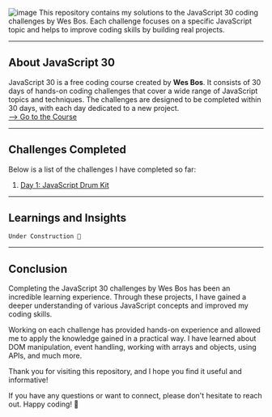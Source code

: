 ![image](https://github.com/jfmartinz/javascript30/assets/129386460/b915ab47-14e2-4f27-882c-f6fa99404926)
This repository contains my solutions to the JavaScript 30 coding challenges by Wes Bos. Each challenge focuses on a specific JavaScript topic and helps to improve coding skills by building real projects.

---

## About JavaScript 30
JavaScript 30 is a free coding course created by **Wes Bos**. It consists of 30 days of hands-on coding challenges that cover a wide range of JavaScript topics and techniques. The challenges are designed to be completed within 30 days, with each day dedicated to a new project. <br>
<a href="https://javascript30.com" target="_blank">--> Go to the Course</a>

---

## Challenges Completed

Below is a list of the challenges I have completed so far:

1. [Day 1: JavaScript Drum Kit](https://github.com/jfmartinz/javascript30/tree/main/Javascript%20Drum%20Kit)

---
## Learnings and Insights

```
Under Construction 🚧
```
---

## Conclusion

Completing the JavaScript 30 challenges by Wes Bos has been an incredible learning experience. Through these projects, I have gained a deeper understanding of various JavaScript concepts and improved my coding skills.

Working on each challenge has provided hands-on experience and allowed me to apply the knowledge gained in a practical way. I have learned about DOM manipulation, event handling, working with arrays and objects, using APIs, and much more.

Thank you for visiting this repository, and I hope you find it useful and informative! 

If you have any questions or want to connect, please don't hesitate to reach out. Happy coding! 🚀


